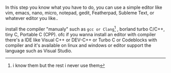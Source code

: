 In this step you know what you have to do, you can use a simple editor like vim, emacs, nano, micro, notepad, gedit, Featherpad, Subleme Text, or whatever editor you like..

install the compiler "manualy" such as `gcc or Clang`[^1] , borland turbo C/C++, tiny C, Portable C (CPP).
ofc if you wanna install an editor with compiler there's a IDE like Visual C++ or DEV-C++ or Turbo C or Codeblocks with compiler and it's available on linux and windows or editor support the language such as Visual Studio.


[^1]: i know them but the rest i never use them
